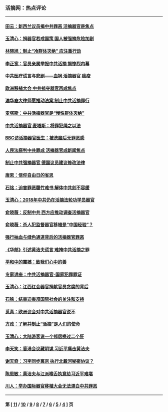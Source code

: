 ### 活摘网：热点评论
---
#### [田云：新西兰议员揭中共罪恶 活摘器官是焦点](../../pages/nf5879/n13070629.md?08220430) 
#### [玉清心：捐器官若成国策 国人被强摘危险加剧](../../pages/nf5879/n12802713.md?08220430) 
#### [林晓旭：制止“冷群体灭绝” 应注重行动](../../pages/nf5879/n12779736.md?08220430) 
#### [李正宽：官员亲属举报中共活摘 揭惨烈内幕](../../pages/nf5879/n12684490.md?08220430) 
#### [中共医疗谎言与悲剧——血祸 活摘器官 瘟疫](../../pages/nf5879/n12372103.md?08220430) 
#### [欧洲移植大会 中共掠夺器官再成焦点](../../pages/nf5879/n11538883.md?08220430) 
#### [澳华裔大律师愿推动法案 制止中共活摘罪行](../../pages/nf5879/n11377039.md?08220430) 
#### [麦塔斯：中共活摘器官是“慢性群体灭绝”](../../pages/nf5879/n11350529.md?08220430) 
#### [中共活摘器官 麦塔斯：将罪犯绳之以法](../../pages/nf5879/n11347973.md?08220430) 
#### [BBC访活摘器官医生：被洗脑后无罪恶感](../../pages/nf5879/n11335935.md?08220430) 
#### [人民法庭判中共罪成 活摘器官成新闻焦点](../../pages/nf5879/n11331578.md?08220430) 
#### [制止中共强摘器官 德国议员建议修改法律](../../pages/nf5879/n11249451.md?08220430) 
#### [唐恩：信仰自由日的省思](../../pages/nf5879/n11003525.md?08220430) 
#### [石铭：迫害罪恶罄竹难书  解体中共刻不容缓](../../pages/nf5879/n10942855.md?08220430) 
#### [玉清心：2018年中共仍在活摘法轮功学员器官](../../pages/nf5879/n10914646.md?08220430) 
#### [俞晓薇：反制中共 西方应推动调查活摘器官](../../pages/nf5879/n10794671.md?08220430) 
#### [俞晓薇：杀人犯监督器官移植是“中国经验”？](../../pages/nf5879/n10466427.md?08220430) 
#### [强行抽血与绿色通道背后的活摘器官罪恶](../../pages/nf5879/n10004708.md?08220430) 
#### [《华邮》引述黄洁夫谎言 难掩中共活摘之罪](../../pages/nf5879/n9642309.md?08220430) 
#### [平和中的震撼：致我们心中的善](../../pages/nf5879/n9021123.md?08220430) 
#### [专家讲座：中共活摘器官-国家犯罪罪证](../../pages/nf5879/n8828153.md?08220430) 
#### [玉清心：江西红会器官捐献官员贪腐的背后](../../pages/nf5879/n8522122.md?08220430) 
#### [石铭：结束迫害须国际社会的关注和支持](../../pages/nf5879/n8443497.md?08220430) 
#### [觅真：欧洲议会对中共活摘器官说不](../../pages/nf5879/n8337486.md?08220430) 
#### [方政：了解并制止“活摘”是人们的使命](../../pages/nf5879/n8329214.md?08220430) 
#### [玉清心：大陆游客说一个邻居换过二个肝](../../pages/nf5879/n8291404.md?08220430) 
#### [李天笑：香港会议藏阴谋 习近平痛击黄洁夫](../../pages/nf5879/n8241459.md?08220430) 
#### [谢天奇：习李同步离京 执行北戴河秘密协议？](../../pages/nf5879/n8230418.md?08220430) 
#### [陈思敏：黄洁夫与江派喉舌执意给习近平难堪](../../pages/nf5879/n8222166.md?08220430) 
#### [川人：举办国际器官移植大会无法漂白中共罪恶](../../pages/nf5879/n8221121.md?08220430) 

---
#### 第 [ [11](./11.md?08220430) / [10](./10.md?08220430) / [9](./9.md?08220430) / [8](./8.md?08220430) / [7](./7.md?08220430) / [6](./6.md?08220430) / [5](./5.md?08220430) / [4](./4.md?08220430) ] 页
